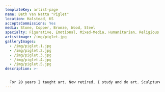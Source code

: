 ```yaml
---
templateKey: artist-page
name: Beth Van Natta "Piglet"
location: Halstead, KS
acceptsCommissions: Yes
media: Stone, Copper, Bronze, Wood, Steel
specialty: Figurative, Emotional, Mixed-Media, Humanitarian, Religious
artistimage: /img/piglet.jpg
galleryImages:
  - /img/piglet.1.jpg
  - /img/piglet.2.jpg
  - /img/piglet.3.jpg
  - /img/piglet.4.jpg
  - /img/piglet.5.jpg
description: >-
  

  For 28 years I taught art. Now retired, I study and do art. Sculpture is my soul, my sustinance, my reason to exist. I sculpt the human being, the human emotion, the struggle and the pain. My work is often sad, even heart rending, as is life. In varied materials, often in mixed media, I portray mankind's journey through life and death.
---
```

